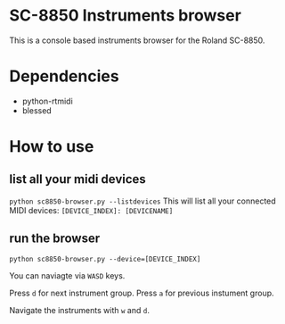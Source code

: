 # SC-8850 Instruments browser
This is a console based instruments browser for the Roland SC-8850.

# Dependencies
* python-rtmidi
* blessed

# How to use

## list all your midi devices
`python sc8850-browser.py --listdevices`
This will list all your connected MIDI devices: `[DEVICE_INDEX]: [DEVICENAME]`

## run the browser
`python sc8850-browser.py --device=[DEVICE_INDEX]`

You can naviagte via `WASD` keys.

Press `d` for next instrument group. Press `a` for previous instument group.

Navigate the instruments with `w` and `d`.
